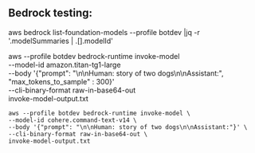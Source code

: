 ## Bedrock testing:
aws bedrock list-foundation-models  --profile botdev |jq -r '.modelSummaries | .[].modelId'

aws --profile botdev bedrock-runtime invoke-model \
    --model-id amazon.titan-tg1-large \
    --body '{"prompt": "\n\nHuman: story of two dogs\n\nAssistant:", "max_tokens_to_sample" : 300}' \
    --cli-binary-format raw-in-base64-out \
    invoke-model-output.txt

    aws --profile botdev bedrock-runtime invoke-model \
    --model-id cohere.command-text-v14 \
    --body '{"prompt": "\n\nHuman: story of two dogs\n\nAssistant:"}' \
    --cli-binary-format raw-in-base64-out \
    invoke-model-output.txt 
    